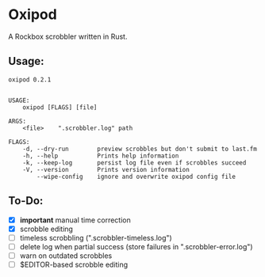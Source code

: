 # Oxipod

A Rockbox scrobbler written in Rust.

## Usage:

``` console
oxipod 0.2.1


USAGE:
    oxipod [FLAGS] [file]

ARGS:
    <file>    ".scrobbler.log" path

FLAGS:
    -d, --dry-run        preview scrobbles but don't submit to last.fm
    -h, --help           Prints help information
    -k, --keep-log       persist log file even if scrobbles succeed
    -V, --version        Prints version information
        --wipe-config    ignore and overwrite oxipod config file
```

## To-Do:

- [x] **important** manual time correction
- [x] scrobble editing
- [ ] timeless scrobbling (".scrobbler-timeless.log")
- [ ] delete log when partial success (store failures in ".scrobbler-error.log")
- [ ] warn on outdated scrobbles
- [ ] $EDITOR-based scrobble editing
